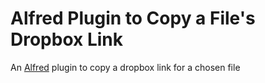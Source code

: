 # Alfred Plugin to Copy a File's Dropbox Link
An [Alfred](https://www.alfredapp.com/) plugin to copy a dropbox link for a chosen file
